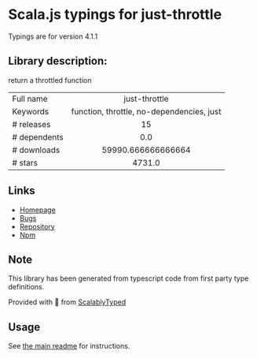 
# Scala.js typings for just-throttle

Typings are for version 4.1.1

## Library description:
return a throttled function

|                    |                 |
| ------------------ | :-------------: |
| Full name          | just-throttle |
| Keywords           | function, throttle, no-dependencies, just |
| # releases         | 15 |
| # dependents       | 0.0 |
| # downloads        | 59990.666666666664 |
| # stars            | 4731.0 |

## Links
- [Homepage](https://github.com/angus-c/just#readme)
- [Bugs](https://github.com/angus-c/just/issues)
- [Repository](https://github.com/angus-c/just)
- [Npm](https://www.npmjs.com/package/just-throttle)
    


## Note
This library has been generated from typescript code from first party type definitions.

Provided with :purple_heart: from [ScalablyTyped](https://github.com/oyvindberg/ScalablyTyped)

## Usage
See [the main readme](../../readme.md) for instructions.


